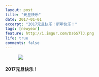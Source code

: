 ```yaml
---
layout: post
title: "元旦快乐"
date: 2017-01-01
excerpt: "2017元旦快乐！新年快乐！"
tags: [newyear]
feature: http://i.imgur.com/Ds6S7lJ.png
life: true
comments: false
---
```

<figure>
	<a href="{{ site.url }}/assets/img/new.jpg"><img src="{{ site.url }}/assets/img/new.jpg"></a>
</figure>

#### 2017元旦快乐！

